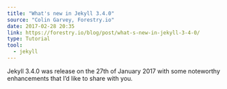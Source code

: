 ```yaml
---
title: "What's new in Jekyll 3.4.0"
source: "Colin Garvey, Forestry.io"
date: 2017-02-28 20:35
link: https://forestry.io/blog/post/what-s-new-in-jekyll-3-4-0/
type: Tutorial
tool:
  - jekyll
---
```

Jekyll 3.4.0 was release on the 27th of January 2017 with some noteworthy enhancements that I’d like to share with you.
